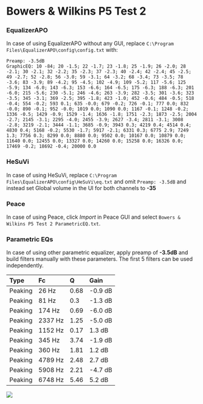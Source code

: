 # Bowers & Wilkins P5 Test 2

### EqualizerAPO
In case of using EqualizerAPO without any GUI, replace `C:\Program Files\EqualizerAPO\config\config.txt`
with:
```
Preamp: -3.5dB
GraphicEQ: 10 -84; 20 -1.5; 22 -1.7; 23 -1.8; 25 -1.9; 26 -2.0; 28 -2.1; 30 -2.1; 32 -2.2; 35 -2.3; 37 -2.3; 40 -2.4; 42 -2.4; 45 -2.5; 49 -2.7; 52 -2.8; 56 -3.0; 59 -3.1; 64 -3.2; 68 -3.4; 73 -3.5; 78 -3.6; 83 -3.9; 89 -4.2; 95 -4.5; 102 -4.9; 109 -5.2; 117 -5.6; 125 -5.9; 134 -6.0; 143 -6.3; 153 -6.6; 164 -6.5; 175 -6.3; 188 -6.3; 201 -6.0; 215 -5.6; 230 -5.1; 246 -4.6; 263 -3.9; 282 -3.5; 301 -3.6; 323 -3.5; 345 -3.1; 369 -2.5; 395 -1.8; 423 -1.0; 452 -0.6; 484 -0.5; 518 -0.4; 554 -0.2; 593 0.1; 635 -0.0; 679 -0.2; 726 -0.1; 777 0.0; 832 -0.0; 890 -0.1; 952 -0.0; 1019 0.0; 1090 0.0; 1167 -0.1; 1248 -0.2; 1336 -0.5; 1429 -0.9; 1529 -1.4; 1636 -1.8; 1751 -2.3; 1873 -2.5; 2004 -2.7; 2145 -3.1; 2295 -4.0; 2455 -3.9; 2627 -3.4; 2811 -3.1; 3008 -2.8; 3219 -2.1; 3444 -1.1; 3685 -0.9; 3943 0.3; 4219 0.4; 4514 0.4; 4830 0.4; 5168 -0.2; 5530 -1.7; 5917 -2.1; 6331 0.3; 6775 2.9; 7249 1.3; 7756 0.3; 8299 0.0; 8880 0.0; 9502 0.0; 10167 0.0; 10879 0.0; 11640 0.0; 12455 0.0; 13327 0.0; 14260 0.0; 15258 0.0; 16326 0.0; 17469 -0.2; 18692 -0.4; 20000 0.0
```

### HeSuVi
In case of using HeSuVi, replace `C:\Program Files\EqualizerAPO\config\HeSuVi\eq.txt` and omit `Preamp:
-3.5dB` and instead set Global volume in the UI for both channels to **-35**

### Peace
In case of using Peace, click *Import* in Peace GUI and select `Bowers & Wilkins P5 Test 2 ParametricEQ.txt`.

### Parametric EQs
In case of using other parametric equalizer, apply preamp of **-3.5dB** and build filters manually with
these parameters. The first 5 filters can be used independently.

| Type    | Fc      |    Q | Gain    |
|:--------|:--------|:-----|:--------|
| Peaking | 26 Hz   | 0.68 | -0.9 dB |
| Peaking | 81 Hz   | 0.3  | -1.3 dB |
| Peaking | 174 Hz  | 0.69 | -6.0 dB |
| Peaking | 2337 Hz | 1.25 | -5.0 dB |
| Peaking | 1152 Hz | 0.17 | 1.3 dB  |
| Peaking | 345 Hz  | 3.74 | -1.9 dB |
| Peaking | 360 Hz  | 1.81 | 1.2 dB  |
| Peaking | 4789 Hz | 2.48 | 2.7 dB  |
| Peaking | 5908 Hz | 2.21 | -4.7 dB |
| Peaking | 6748 Hz | 5.46 | 5.2 dB  |

![](https://raw.githubusercontent.com/jaakkopasanen/AutoEq/master/results/innerfidelity/sbaf-serious/Bowers%20&%20Wilkins%20P5%20Test%202/Bowers%20&%20Wilkins%20P5%20Test%202.png)